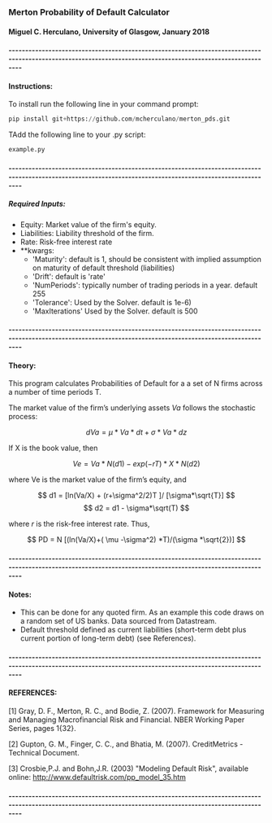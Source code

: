 ### Merton Probability of Default Calculator

#### Miguel C. Herculano, University of Glasgow, January 2018

#### ------------------------------------------------------------------------------------------------------------------------------------------------------------
#### Instructions:

To install run the following line in your command prompt:

```python
pip install git+https://github.com/mcherculano/merton_pds.git
```


TAdd the following line to your .py script: 

```python
example.py
```
#### ------------------------------------------------------------------------------------------------------------------------------------------------------------
##### Required Inputs:
- Equity: Market value of the firm's equity.
- Liabilities: Liability threshold of the firm.
- Rate: Risk-free interest rate
- **kwargs: 
    - 'Maturity': default is 1, should be consistent with implied assumption on maturity of default threshold (liabilities)
    - 'Drift': default is 'rate' 
    - 'NumPeriods': typically number of trading periods in a year. default 255
    - 'Tolerance': Used by the Solver. default is 1e-6)
    - 'MaxIterations' Used by the Solver. default is 500


#### ------------------------------------------------------------------------------------------------------------------------------------------------------------
#### Theory:
This program calculates Probabilities of Default for a a set of N firms across a number of time periods T.

The market value of the firm’s underlying assets $Va$ follows the stochastic process:

$$dVa = \mu *Va *dt + \sigma *Va *dz$$ 

If X is the book value, then

$$ Ve = Va *N(d1) - exp(-rT) *X *N(d2) $$

where Ve is the market value of the firm’s equity, and

$$ d1 = [ln(Va/X) + (r+\sigma^2/2)T ]/ [\sigma*\sqrt{T}] $$
$$ d2 = d1 - \sigma*\sqrt(T) $$

where $r$ is the risk-free interest rate. Thus,

 $$ PD = N [(ln(Va/X)+( \mu -\sigma^2) *T)/(\sigma *\sqrt{2})] $$
 
#### ------------------------------------------------------------------------------------------------------------------------------------------------------------
#### Notes:

- This can be done for any quoted firm. As an example this code draws on a random set of US banks. Data sourced from Datastream.
- Default threshold defined as current liabilities (short-term debt plus current portion of long-term debt) (see References).

#### ------------------------------------------------------------------------------------------------------------------------------------------------------------
#### REFERENCES:

[1] Gray, D. F., Merton, R. C., and Bodie, Z. (2007). Framework for Measuring and Managing Macrofinancial Risk and Financial. NBER Working Paper Series, pages 1{32}.

[2] Gupton, G. M., Finger, C. C., and Bhatia, M. (2007). CreditMetrics - Technical Document.

[3] Crosbie,P.J. and Bohn,J.R. (2003) "Modeling Default Risk", available online: http://www.defaultrisk.com/pp_model_35.htm

#### ------------------------------------------------------------------------------------------------------------------------------------------------------------


